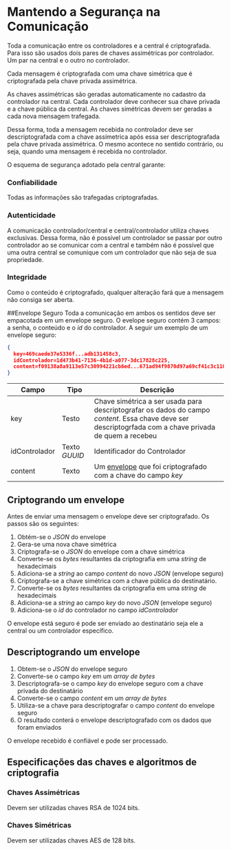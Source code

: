 # Mantendo a Segurança na Comunicação
Toda a comunicação entre os controladores e a central é criptografada. Para isso são usados dois pares de chaves assimétricas por controlador. Um par na central e o outro no controlador.

Cada mensagem é criptografada com uma chave simétrica que é criptografada pela chave privada assimétrica. 

As chaves assimétricas são geradas automaticamente no cadastro da controlador na central. Cada controlador deve conhecer sua chave privada e a chave pública da central. As chaves simétricas devem ser geradas a cada nova mensagem trafegada.

Dessa forma, toda a mensagem recebida no controlador deve ser descriptografada com a chave assímetrica após essa ser descriptografada pela chave privada assimétrica. O mesmo acontece no sentido contrário, ou seja, quando uma mensagem é recebida no controlador.

O esquema de segurança adotado pela central garante:

### Confiabilidade
Todas as informações são trafegadas criptografadas.

### Autenticidade
A comunicação controlador/central e central/controlador utiliza chaves exclusivas. Dessa forma, não é possível um controlador se passar por outro controlador ao se comunicar com a central e também não é possível que uma outra central se comunique com um controlador que não seja de sua propriedade.

### Integridade
Como o conteúdo é criptografado, qualquer alteração fará que a mensagem não consiga ser aberta.


##Envelope Seguro
Toda a comunicação em ambos os sentidos deve ser empacotada em um envelope seguro. O evelope seguro contém 3 campos: a senha, o conteúdo e o _id_ do controlador. A seguir um exemplo de um envelope seguro:


```JSON
{
  key=469caede37e5336f...adb131458c3, 
  idControlador=1d473b41-7136-4b1d-a077-3dc17828c225, 
  content=f09138a8a9113e57c30994221cb6ed...671ad94f9870d97a69cf41c3c1105189
} 
```

| Campo| Tipo | Descrição |
| ------------ | ------------- | ------------ |
| key | Testo  | Chave simétrica a ser usada para descriptografar os dados do campo _content_. Essa chave deve ser descriptogrfada com a chave privada de quem a recebeu|
| idControlador | Texto _GUUID_ | Identificador do Controlador |
| content | Texto | Um [envelope](/comunicacao/envelope) que foi criptografado com a chave do campo _key_ |

## Criptogrando um envelope
Antes de enviar uma mensagem o envelope deve ser criptografado. Os passos são os seguintes:

1. Obtém-se o _JSON_ do envelope
2. Gera-se uma nova chave simétrica
3. Criptografa-se o _JSON_ do envelope com a chave simétrica
4. Converte-se os _bytes_ resultantes da criptografia em uma _string_ de hexadecimais
5. Adiciona-se a _string_ ao campo _content_ do novo _JSON_ (envelope seguro)
6. Criptografa-se a chave simétrica com a chave pública do destinatário.
7. Converte-se os _bytes_ resultantes da criptografia em uma _string_ de hexadecimais
8. Adiciona-se a _string_ ao campo _key_ do novo _JSON_ (envelope seguro)
9. Adiciona-se o _id_ do controlador no campo _idControlador_

O envelope está seguro é pode ser enviado ao destinatário seja ele a central ou um controlador específico.
## Descriptogrando um envelope
1. Obtem-se o _JSON_ do envelope seguro
2. Converte-se o campo _key_ em um _array de bytes_
3. Descriptografa-se o campo _key_ do envelope seguro com a chave privada do destinatário
4. Converte-se o campo _content_ em um _array de bytes_
3. Utiliza-se a chave para descriptografar o campo _content_ do envelope seguro
4. O resultado conterá o envelope descriptografado com os dados que foram enviados

O envelope recebido é confiável e pode ser processado.

## Especificações das chaves e algoritmos de criptografia
### Chaves Assimétricas
Devem ser utilizadas chaves RSA de 1024 bits.
### Chaves Simétricas
Devem ser utilizadas chaves AES de 128 bits.



